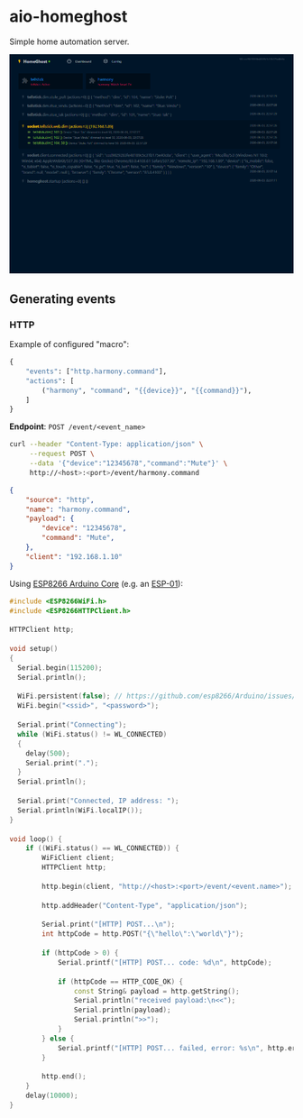 # aio-homeghost

Simple home automation server.

![aio-homeghost](https://github.com/petterhj/aio-homeghost/blob/master/screenshots/screenshot0.png "HomeGhost")


## Generating events

### HTTP

Example of configured "macro":

```py
{
    "events": ["http.harmony.command"], 
    "actions": [
        ("harmony", "command", "{{device}}", "{{command}}"),
    ]
}
```

**Endpoint**: `POST /event/<event_name>`

```sh
curl --header "Content-Type: application/json" \
     --request POST \
     --data '{"device":"12345678","command":"Mute"}' \
     http://<host>:<port>/event/harmony.command
```

```json
{
    "source": "http", 
    "name": "harmony.command", 
    "payload": {
        "device": "12345678",
        "command": "Mute",
    },
    "client": "192.168.1.10"
}
```

Using [ESP8266 Arduino Core](https://arduino-esp8266.readthedocs.io/en/latest/index.html#) (e.g. an [ESP-01](https://en.wikipedia.org/wiki/ESP8266#Pinout_of_ESP-01)):

```cpp
#include <ESP8266WiFi.h>
#include <ESP8266HTTPClient.h>

HTTPClient http;

void setup()
{
  Serial.begin(115200);
  Serial.println();

  WiFi.persistent(false); // https://github.com/esp8266/Arduino/issues/1997
  WiFi.begin("<ssid>", "<password>");

  Serial.print("Connecting");
  while (WiFi.status() != WL_CONNECTED)
  {
    delay(500);
    Serial.print(".");
  }
  Serial.println();

  Serial.print("Connected, IP address: ");
  Serial.println(WiFi.localIP());
}

void loop() {
    if ((WiFi.status() == WL_CONNECTED)) {
        WiFiClient client;
        HTTPClient http;

        http.begin(client, "http://<host>:<port>/event/<event.name>");

        http.addHeader("Content-Type", "application/json");

        Serial.print("[HTTP] POST...\n");
        int httpCode = http.POST("{\"hello\":\"world\"}");

        if (httpCode > 0) {
            Serial.printf("[HTTP] POST... code: %d\n", httpCode);

            if (httpCode == HTTP_CODE_OK) {
                const String& payload = http.getString();
                Serial.println("received payload:\n<<");
                Serial.println(payload);
                Serial.println(">>");
            }
        } else {
            Serial.printf("[HTTP] POST... failed, error: %s\n", http.errorToString(httpCode).c_str());
        }

        http.end();
    }
    delay(10000);
}
```